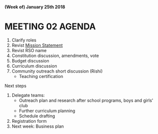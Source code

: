 #### (Week of) January 25th 2018

# MEETING 02 AGENDA

1. Clarify roles
2. Revist [Mission Statement](https://articles.bplans.com/writing-a-mission-statement/)
3. Revist RSO name
4. Constitution discussion, amendments, vote
5. Budget discussion
6. Curriculum discussion
7. Community outreach short discussion (Rishi)
	- Teaching certification

Next steps
1. Delegate teams:
	- Outreach plan and research after school programs, boys and girls' club 
	- Further curriculum planning
	- Schedule drafting
2. Registration form
3. Next week: Business plan